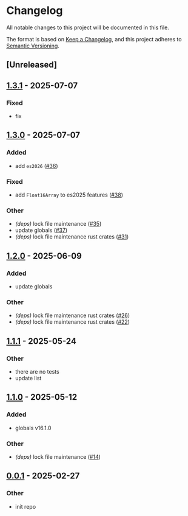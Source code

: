 # Changelog

All notable changes to this project will be documented in this file.

The format is based on [Keep a Changelog](https://keepachangelog.com/en/1.0.0/),
and this project adheres to [Semantic Versioning](https://semver.org/spec/v2.0.0.html).

## [Unreleased]

## [1.3.1](https://github.com/oxc-project/javascript-globals/compare/javascript-globals-v1.3.0...javascript-globals-v1.3.1) - 2025-07-07

### Fixed

- fix

## [1.3.0](https://github.com/oxc-project/javascript-globals/compare/javascript-globals-v1.2.0...javascript-globals-v1.3.0) - 2025-07-07

### Added

- add `es2026` ([#36](https://github.com/oxc-project/javascript-globals/pull/36))

### Fixed

- add `Float16Array` to es2025 features ([#38](https://github.com/oxc-project/javascript-globals/pull/38))

### Other

- _(deps)_ lock file maintenance ([#35](https://github.com/oxc-project/javascript-globals/pull/35))
- update globals ([#37](https://github.com/oxc-project/javascript-globals/pull/37))
- _(deps)_ lock file maintenance rust crates ([#31](https://github.com/oxc-project/javascript-globals/pull/31))

## [1.2.0](https://github.com/oxc-project/javascript-globals/compare/javascript-globals-v1.1.1...javascript-globals-v1.2.0) - 2025-06-09

### Added

- update globals

### Other

- _(deps)_ lock file maintenance rust crates ([#26](https://github.com/oxc-project/javascript-globals/pull/26))
- _(deps)_ lock file maintenance rust crates ([#22](https://github.com/oxc-project/javascript-globals/pull/22))

## [1.1.1](https://github.com/oxc-project/javascript-globals/compare/javascript-globals-v1.1.0...javascript-globals-v1.1.1) - 2025-05-24

### Other

- there are no tests
- update list

## [1.1.0](https://github.com/oxc-project/javascript-globals/compare/javascript-globals-v1.0.0...javascript-globals-v1.1.0) - 2025-05-12

### Added

- globals v16.1.0

### Other

- _(deps)_ lock file maintenance ([#14](https://github.com/oxc-project/javascript-globals/pull/14))

## [0.0.1](https://github.com/oxc-project/javascript-globals/releases/tag/javascript-globals-v0.0.1) - 2025-02-27

### Other

- init repo
